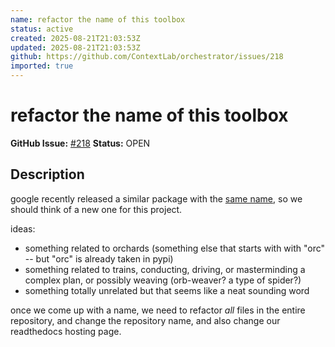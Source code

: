 ```yaml
---
name: refactor the name of this toolbox
status: active
created: 2025-08-21T21:03:53Z
updated: 2025-08-21T21:03:53Z
github: https://github.com/ContextLab/orchestrator/issues/218
imported: true
---
```


# refactor the name of this toolbox

**GitHub Issue:** [#218](https://github.com/ContextLab/orchestrator/issues/218)
**Status:** OPEN

## Description

google recently released a similar package with the [same name](https://cloud.google.com/blog/topics/developers-practitioners/choosing-right-orchestrator-google-cloud), so we should think of a new one for this project.

ideas:
 - something related to orchards (something else that starts with with "orc" -- but "orc" is already taken in pypi)
 - something related to trains, conducting, driving, or masterminding a complex plan, or possibly weaving (orb-weaver? a type of spider?)
 - something totally unrelated but that seems like a neat sounding word

once we come up with a name, we need to refactor *all* files in the entire repository, and change the repository name, and also change our readthedocs hosting page.
